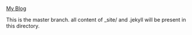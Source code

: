 [My Blog](http://colinxy.github.io)

This is the master branch. all content of _site/ and .jekyll
will be present in this directory.
